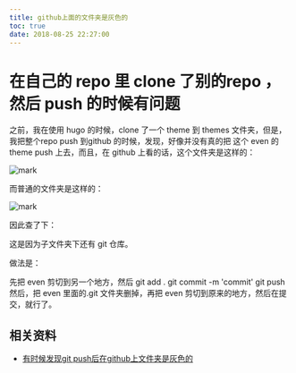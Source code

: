 ```yaml
---
title: github上面的文件夹是灰色的
toc: true
date: 2018-08-25 22:27:00
---
```


# 在自己的 repo 里 clone 了别的repo ，然后 push 的时候有问题

之前，我在使用 hugo 的时候，clone 了一个 theme 到 themes 文件夹，但是，我把整个repo push 到github 的时候，发现，好像并没有真的把 这个 even 的theme push 上去，而且，在 github 上看的话，这个文件夹是这样的：

![mark](http://pacdb2bfr.bkt.clouddn.com/blog/image/180825/fcF8J3JJlC.png?imageslim)

而普通的文件夹是这样的：

![mark](http://pacdb2bfr.bkt.clouddn.com/blog/image/180825/98kDhfAIlB.png?imageslim)

因此查了下：

这是因为子文件夹下还有 git 仓库。

做法是：

先把 even 剪切到另一个地方，然后 git add . git commit -m 'commit' git push 然后，把 even 里面的.git 文件夹删掉，再把 even 剪切到原来的地方，然后在提交，就行了。


## 相关资料

- [有时候发现git push后在github上文件夹是灰色的](https://blog.csdn.net/github_37360787/article/details/54619552)
